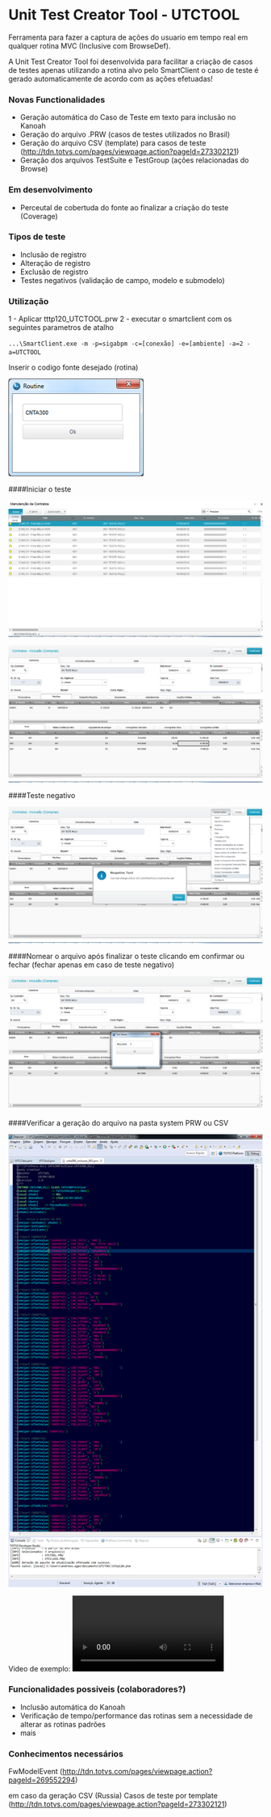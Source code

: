 # Unit Test Creator Tool - UTCTOOL

Ferramenta para fazer a captura de ações do usuario em tempo real em qualquer rotina MVC (Inclusive com BrowseDef).

A Unit Test Creator Tool foi desenvolvida para facilitar a criação de casos de testes apenas utilizando a rotina alvo pelo SmartClient o caso de teste é gerado automaticamente de acordo com as ações efetuadas!

### Novas Functionalidades
+ Geração automática do Caso de Teste em texto para inclusão no Kanoah
+ Geração do arquivo .PRW (casos de testes utilizados no Brasil)
+ Geração do arquivo CSV (template) para casos de teste (http://tdn.totvs.com/pages/viewpage.action?pageId=273302121)
+ Geração dos arquivos TestSuite e TestGroup (ações relacionadas do Browse)

### Em desenvolvimento
+ Perceutal de cobertuda do fonte ao finalizar a criação do teste (Coverage)

### Tipos de teste
+ Inclusão de registro
+ Alteração de registro
+ Exclusão de registro
+ Testes negativos (validação de campo, modelo e submodelo)

### Utilização
1 - Aplicar tttp120_UTCTOOL.prw
2 - executar o smartclient com os seguintes parametros de atalho


`...\SmartClient.exe -m -p=sigabpm -c=[conexão] -e=[ambiente] -a=2 -a=UTCTOOL`



Inserir o codigo fonte desejado (rotina)

![Rotina!](/docs/im1.png "Rotina")

####Iniciar o teste

![Teste!](/docs/im2.png "Teste")

![Continuação!](/docs/im3.png "Teste")

####Teste negativo

![Negativo!](/docs/im4.png "Negativo")


####Nomear o arquivo após finalizar o teste clicando em confirmar ou fechar (fechar apenas em caso de teste negativo)

![Name!](/docs/im5.png "Name")

####Verificar a geração do arquivo na pasta system
PRW ou CSV

![Template!](/docs/im6.png "Geração")

Video de exemplo: 
![Video!](/docs/UTCTOOL.mp4 "Video")

### Funcionalidades possiveis (colaboradores?)
+ Inclusão automática do Kanoah
+ Verificação de tempo/performance das rotinas sem a necessidade de alterar as rotinas padrões
+ mais

### Conhecimentos necessários
FwModelEvent (http://tdn.totvs.com/pages/viewpage.action?pageId=269552294)

em caso da geração CSV (Russia)
Casos de teste por template (http://tdn.totvs.com/pages/viewpage.action?pageId=273302121)